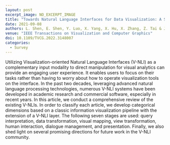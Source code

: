 ```yaml
---
layout: post
excerpt_image: NO_EXCERPT_IMAGE
title: "Towards Natural Language Interfaces for Data Visualization: A Survey"
date: 2021-09-08
authors: L. Shen, E. Shen, Y. Luo, X. Yang, X. Hu, X. Zhang, Z. Tai & J. Wang
venue: "IEEE Transactions on Visualization and Computer Graphics"
doi: 10.1109/TVCG.2022.3148007
categories:
  - Survey
---
```

Utilizing Visualization-oriented Natural Language Interfaces (V-NLI) as a complementary input modality to direct manipulation for visual analytics can provide an engaging user experience. It enables users to focus on their tasks rather than having to worry about how to operate visualization tools on the interface. In the past two decades, leveraging advanced natural language processing technologies, numerous V-NLI systems have been developed in academic research and commercial software, especially in recent years. In this article, we conduct a comprehensive review of the existing V-NLIs. In order to classify each article, we develop categorical dimensions based on a classic information visualization pipeline with the extension of a V-NLI layer. The following seven stages are used: query interpretation, data transformation, visual mapping, view transformation, human interaction, dialogue management, and presentation. Finally, we also shed light on several promising directions for future work in the V-NLI community.
